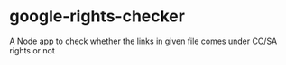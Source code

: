 # google-rights-checker
A Node app to check whether the links in given file comes under CC/SA rights or not
